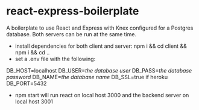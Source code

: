 # react-express-boilerplate
A boilerplate to use React and Express with Knex configured for a Postgres database. Both servers can be run at the same time.



* install dependencies for both client and server:  npm i && cd client && npm i && cd ..
* set a .env file with the following:

DB_HOST=localhost
DB_USER=*the database user*
DB_PASS=*the database password*
DB_NAME=*the database name*
DB_SSL=true if heroku
DB_PORT=5432

* npm start will run react on local host 3000 and the backend server on local host 3001
